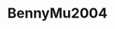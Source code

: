 # BennyMu2004

<img rc="https://github.com/BennyMu2004/BennyMu2004/blob/master/BennyMu's%20watermelon%20image%20pd9.png?raw=true">
